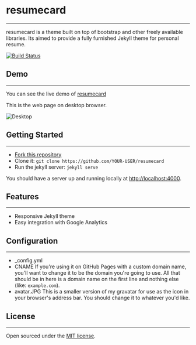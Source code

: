 # resumecard
-------
resumecard is a theme built on top of bootstrap and other freely available libraries. Its aimed to provide a fully furnished Jekyll theme for personal resume.  

[![Build Status](https://travis-ci.org/ddbullfrog/resumecard.svg?branch=master)](https://travis-ci.org/ddbullfrog/resumecard)

## Demo
-------
You can see the live demo of [resumecard](https://ddbullfrog.github.io/resumecard)

This is the web page on desktop browser.

![Desktop](https://github.com/ddbullfrog/resumecard/blob/gh-pages/_assets/normal.jpg)

## Getting Started
-------
- [Fork this repository](https://github.com/ddbullfrog/resumecard/fork)
- Clone it: `git clone https://github.com/YOUR-USER/resumecard`
- Run the jekyll server: `jekyll serve`

You should have a server up and running locally at <http://localhost:4000>.

## Features
-------
- Responsive Jekyll theme
- Easy integration with Google Analytics

## Configuration
-------
- _config.yml
-  CNAME
	If you're using it on GitHub Pages with a custom domain name, 
	you'll want to change it to be the domain you're going to use. 
	All that should be in here is a domain name on the first line and nothing else (like: `example.com`).
-  avatar.JPG
	This is a smaller version of my gravatar for use as the icon in your browser's address bar. 
	You should change it to whatever you'd like.

## License
-------
Open sourced under the [MIT license](LICENSE.md).
